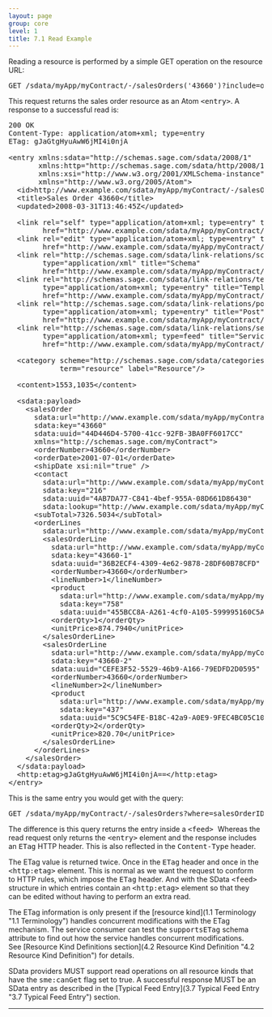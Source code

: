 ```yaml
---
layout: page
group: core
level: 1
title: 7.1 Read Example
---
```


Reading a resource is performed by a simple GET operation on the resource
URL:

<pre>GET /sdata/myApp/myContract/-/salesOrders('43660')?include=orderLines</pre>

This request returns the sales order resource as an Atom
<tt>&lt;entry&gt;</tt>. A response to a successful read is:

<pre>200 OK
Content-Type: application/atom+xml; type=entry
ETag: gJaGtgHyuAwW6jMI4i0njA
&nbsp;
&lt;entry xmlns:sdata="http://schemas.sage.com/sdata/2008/1" 
       xmlns:http="http://schemas.sage.com/sdata/http/2008/1" 
       xmlns:xsi="http://www.w3.org/2001/XMLSchema-instance"
&nbsp;&nbsp;&nbsp;&nbsp;&nbsp;  xmlns="http://www.w3.org/2005/Atom"&gt;
&nbsp; &lt;id&gt;http://www.example.com/sdata/myApp/myContract/-/salesOrders('43660')&lt;/id&gt;
&nbsp; &lt;title&gt;Sales Order 43660&lt;/title&gt;
&nbsp; &lt;updated&gt;2008-03-31T13:46:45Z&lt;/updated&gt;

&nbsp; &lt;link rel="self" type="application/atom+xml; type=entry" title="Refresh" 
        href="http://www.example.com/sdata/myApp/myContract/-/salesOrders('43660')" /&gt;
&nbsp; &lt;link rel="edit" type="application/atom+xml; type=entry" title="Edit" 
        href="http://www.example.com/sdata/myApp/myContract/-/salesOrders('43660')" /&gt;
&nbsp; &lt;link rel="http://schemas.sage.com/sdata/link-relations/schema" 
&nbsp;&nbsp;&nbsp;&nbsp;&nbsp;&nbsp;&nbsp; type="application/xml" title="Schema" 
&nbsp;&nbsp;&nbsp;&nbsp;&nbsp;&nbsp;&nbsp; href="http://www.example.com/sdata/myApp/myContract/-/salesOrders/$schema?version=5" /&gt;
&nbsp; &lt;link rel="http://schemas.sage.com/sdata/link-relations/template" 
&nbsp;&nbsp;&nbsp;&nbsp;&nbsp;&nbsp;&nbsp; type="application/atom+xml; type=entry" title="Template" 
&nbsp;&nbsp;&nbsp;&nbsp;&nbsp;&nbsp;&nbsp; href="http://www.example.com/sdata/myApp/myContract/-/salesOrders/$template" /&gt;
&nbsp; &lt;link rel="http://schemas.sage.com/sdata/link-relations/post" 
&nbsp;&nbsp;&nbsp;&nbsp;&nbsp;&nbsp;&nbsp; type="application/atom+xml; type=entry" title="Post" 
&nbsp;&nbsp;&nbsp;&nbsp;&nbsp;&nbsp;&nbsp; href="http://www.example.com/sdata/myApp/myContract/-/salesOrders" /&gt;
&nbsp; &lt;link rel="http://schemas.sage.com/sdata/link-relations/service" 
&nbsp;&nbsp;&nbsp;&nbsp;&nbsp;&nbsp;&nbsp; type="application/atom+xml; type=feed" title="Service" 
&nbsp;&nbsp;&nbsp;&nbsp;&nbsp;&nbsp;&nbsp; href="http://www.example.com/sdata/myApp/myContract/-/salesOrders/$service" /&gt;

  &lt;category scheme="http://schemas.sage.com/sdata/categories" 
            term="resource" label="Resource"/&gt;

&nbsp; &lt;content&gt;1553,1035&lt;/content&gt;

  &lt;sdata:payload&gt;
&nbsp;   &lt;salesOrder 
      sdata:url="http://www.example.com/sdata/myApp/myContract/-/salesOrders('43660')" 
      sdata:key="43660"
      sdata:uuid="44D446D4-5700-41cc-92FB-3BA0FF6017CC"
      xmlns="http://schemas.sage.com/myContract"&gt;
&nbsp;     &lt;orderNumber&gt;43660&lt;/orderNumber&gt;
&nbsp;     &lt;orderDate&gt;2001-07-01&lt;/orderDate&gt;
&nbsp;     &lt;shipDate xsi:nil="true" /&gt;
&nbsp;     &lt;contact 
        sdata:url="http://www.example.com/sdata/myApp/myContract/-/contacts('216')" 
        sdata:key="216" 
        sdata:uuid="4AB7DA77-C841-4bef-955A-08D661D86430"
        sdata:lookup="http://www.example.com/sdata/myApp/myContract/-/contacts" /&gt;
&nbsp;     &lt;subTotal&gt;7326.5034&lt;/subTotal&gt;
    &nbsp; &lt;orderLines 
        sdata:url="http://www.example.com/sdata/myApp/myContract/-/salesOrderLines?where=salesOrderID%20eq%2043660" &gt;
    &nbsp;&nbsp;&nbsp; &lt;salesOrderLine
          sdata:url="http://www.example.com/sdata/myApp/myContract/-/salesOrderLines('43660-1')"
          sdata:key="43660-1"
          sdata:uuid="36B2ECF4-4309-4e62-9878-28DF60B78CFD" &gt;
&nbsp;    &nbsp;&nbsp;&nbsp;&nbsp; &lt;orderNumber&gt;43660&lt;/orderNumber&gt;
&nbsp;    &nbsp;&nbsp;&nbsp;&nbsp; &lt;lineNumber&gt;1&lt;/lineNumber&gt;
&nbsp;&nbsp;&nbsp;    &nbsp;&nbsp; &lt;product
            sdata:url="http://www.example.com/sdata/myApp/myContract/-/products('758')" 
            sdata:key="758"
            sdata:uuid="455BCC8A-A261-4cf0-A105-599995160C5A"/&gt;
&nbsp;&nbsp;    &nbsp;&nbsp;&nbsp; &lt;orderQty&gt;1&lt;/orderQty&gt;
&nbsp;&nbsp;    &nbsp;&nbsp;&nbsp; &lt;unitPrice&gt;874.7940&lt;/unitPrice&gt;
&nbsp;&nbsp;    &nbsp; &lt;/salesOrderLine&gt;
&nbsp;&nbsp;    &nbsp; &lt;salesOrderLine
          sdata:url="http://www.example.com/sdata/myApp/myContract/-/salesOrderLines('43660-2')"
          sdata:key="43660-2"
          sdata:uuid="CEFE3F52-5529-46b9-A166-79EDFD2D0595" &gt;
&nbsp;&nbsp;    &nbsp;&nbsp;&nbsp; &lt;orderNumber&gt;43660&lt;/orderNumber&gt;
&nbsp;&nbsp;    &nbsp;&nbsp;&nbsp; &lt;lineNumber&gt;2&lt;/lineNumber&gt;
&nbsp;&nbsp;    &nbsp;&nbsp;&nbsp; &lt;product
            sdata:url="http://www.example.com/sdata/myApp/myContract/-/products('437')" 
            sdata:key="437"
            sdata:uuid="5C9C54FE-B18C-42a9-A0E9-9FEC4BC05C10"/&gt;
&nbsp;&nbsp;    &nbsp;&nbsp;&nbsp; &lt;orderQty&gt;2&lt;/orderQty&gt;
&nbsp;&nbsp;    &nbsp;&nbsp;&nbsp; &lt;unitPrice&gt;820.70&lt;/unitPrice&gt;
&nbsp;&nbsp;    &nbsp; &lt;/salesOrderLine&gt;
&nbsp;     &lt;/orderLines&gt;
    &lt;/salesOrder&gt;
  &lt;/sdata:payload&gt;
&nbsp; &lt;http:etag&gt;gJaGtgHyuAwW6jMI4i0njA==&lt;/http:etag&gt;
&lt;/entry&gt;</pre>

This is the same entry you&nbsp;would get with the query:

<pre>GET /sdata/myApp/myContract/-/salesOrders?where=salesOrderID eq '43660'&amp;include=orderLines</pre>

The&nbsp;difference is&nbsp;this query&nbsp;returns the entry inside a <tt>&lt;feed&gt;
</tt>Whereas&nbsp;the read request only returns the <tt>&lt;entry&gt;</tt> element
and&nbsp;the response&nbsp;includes an <tt>ETag</tt> HTTP header. This is also reflected
in the <tt>Content-Type</tt> header.

The&nbsp;ETag value is returned twice. Once in the <tt>ETag</tt>
header and once in the <tt>&lt;http:etag&gt;</tt> element. This is normal as we
want the request to conform to&nbsp;HTTP rules, which impose the <tt>ETag</tt>
header. And with the SData <tt>&lt;feed&gt;</tt> structure in which entries
contain an <tt>&lt;http:etag&gt;</tt> element so that they can&nbsp;be edited without
having to perform an extra read.

The ETag information is only present if the [resource
kind](1.1 Terminology "1.1 Terminology") handles concurrent modifications with the ETag mechanism. The service
consumer can test the <tt>supportsETag</tt> schema attribute to find out how the
service handles concurrent modifications. See&nbsp;[Resource
Kind&nbsp;Definitions section](4.2 Resource Kind Definition "4.2 Resource Kind Definition")&nbsp;for details.

SData providers MUST support read operations on all resource
kinds that have the <tt>sme:canGet</tt> flag set to true. A successful response
MUST be an SData entry as described in the [Typical Feed
Entry](3.7 Typical Feed Entry "3.7  Typical Feed Entry") section.

* * *